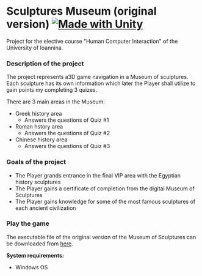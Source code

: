 # Sculptures Museum (original version) [![Made with Unity](https://img.shields.io/badge/Made%20with-Unity-57b9d3.svg?style=plastic&logo=unity)](https://unity3d.com)
Project for the elective course "Human Computer Interaction" of the University of Ioannina.


### Description of the project
The project represents a3D game navigation in a Museum of sculptures.  <br>
Each sculpture has its own information which later the Player shall utilize to gain points my completing 3 quizes. <br>

There are 3 main areas in the Museum:
- Greek history area
  - Answers the questions of Quiz #1 
- Roman hstory area
  - Answers the questions of Quiz #2 
- Chinese history area
  - Answers the questions of Quiz #3

### Goals of the project

- The Player grands entrance in the final VIP area with the Egyptian history sculptures
- The Player gains a certificate of completion from the digital Museum of Sculptures
- The Player gains knowledge for some of the most famous sculptures of each ancient civilization

### Play the game
The executable file of the original version of the Museum of Sculptures can be downloaded from [here](https://www.dropbox.com/scl/fo/2hu082qlctu6oo8d075x3/h?rlkey=9bgewnk0aejynbfchwbgj6kpy&dl=0). <br>

**System requirements:** 
- Windows OS
